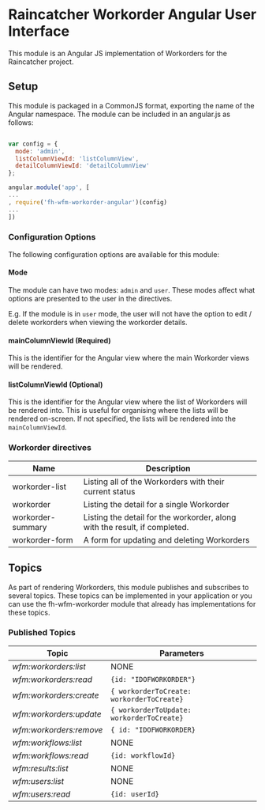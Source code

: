 # Raincatcher Workorder Angular User Interface

This module is an Angular JS implementation of Workorders for the Raincatcher project.

## Setup

This module is packaged in a CommonJS format, exporting the name of the Angular namespace.  The module can be included in an angular.js as follows:

```javascript

var config = {
  mode: 'admin',
  listColumnViewId: 'listColumnView',
  detailColumnViewId: 'detailColumnView'
};

angular.module('app', [
...
, require('fh-wfm-workorder-angular')(config)
...
])
```

### Configuration Options

The following configuration options are available for this module:

#### Mode

The module can have two modes: `admin` and `user`. These modes affect what options are presented to the user in the directives.

E.g. If the module is in `user` mode, the user will not have the option to edit / delete workorders when viewing the workorder details.

#### mainColumnViewId (Required)

This is the identifier for the Angular view where the main Workorder views will be rendered.

#### listColumnViewId (Optional)

This is the identifier for the Angular view where the list of Workorders will be rendered into. This is useful for organising where the lists will be rendered on-screen. If not specified, the lists will be rendered into the `mainColumnViewId`.

### Workorder directives

| Name | Description |
| ---- | ----------- |
| workorder-list | Listing all of the Workorders with their current status |
| workorder | Listing the detail for a single Workorder |
| workorder-summary | Listing the detail for the workorder, along with the result, if completed. |
| workorder-form | A form for updating and deleting Workorders |

## Topics

As part of rendering Workorders, this module publishes and subscribes to several topics. These topics can be implemented in your application or you can use the fh-wfm-workorder module that already has implementations for these topics.

### Published Topics

| Topic | Parameters |
| ---- | ----------- |
| *wfm:workorders:list* | NONE |
| *wfm:workorders:read* | `{id: "IDOFWORKORDER"}` |
| *wfm:workorders:create* | `{ workorderToCreate: workorderToCreate}` |
| *wfm:workorders:update* | `{ workorderToUpdate: workorderToCreate}` |
| *wfm:workorders:remove* | `{ id: "IDOFWORKORDER}` |
| *wfm:workflows:list* | NONE |
| *wfm:workflows:read* | `{id: workflowId}` |
| *wfm:results:list* | NONE |
| *wfm:users:list* | NONE |
| *wfm:users:read* | `{id: userId}` |

